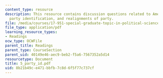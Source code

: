 ```yaml
---
content_type: resource
description: This resource contains discussion questions related to American Voter,
  party identification, and realignments of party.
file: /media/courses/17-951-special-graduate-topic-in-political-science-political-behavior-fall-2005/8b21b49ce471bbfb7c8d6f5f77c737cf_5_party_id.pdf
file_type: application/pdf
learning_resource_types:
- Readings
ocw_type: OCWFile
parent_title: Readings
parent_type: CourseSection
parent_uid: 40149e46-aec9-beb2-f5a6-7567352a5d14
resourcetype: Document
title: 5_party_id.pdf
uid: 8b21b49c-e471-bbfb-7c8d-6f5f77c737cf
---
```

